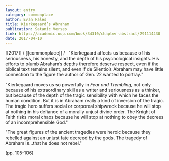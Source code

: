 ```yaml
---
layout: entry
category: commonplace
author: Evan Fales
title: Kierkegaard’s Abraham
publication: Satanic Verses
link: https://academic.oup.com/book/34310/chapter-abstract/291114430
date: 2017-04-10
---
```


[[2017]] / [[commonplace]] / 
 
"Kierkegaard affects us because of his seriousness, his honesty, and the depth of his psychological insights. His efforts to plumb Abraham’s depths therefore deserve respect, even if the biblical text remains silent, and even if de Silentio’s Abraham may have little connection to the figure the author of Gen. 22 wanted to portray."

"Kierkegaard moves us so powerfully in *Fear and Trembling*, not only because of his extraordinary skill as a writer and seriousness as a thinker, but because of the depth of the tragic sensibility with which he faces the human condition. But it is in Abraham really a kind of inversion of the tragic. The tragic hero suffers social or corporeal shipwreck because he will stop at nothing in his defiance of a morally unjust divine order. The Knight of Faith risks moral chaos because he will stop at nothing to obey the decrees of an incomprehensible God."

"The great figures of the ancient tragedies were heroic because they rebelled against an unjust fate decreed by the gods. The tragedy of Abraham is…that he does not rebel."

(pp. 105-106)